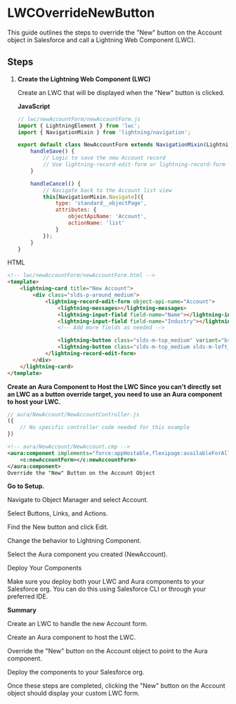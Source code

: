 # LWCOverrideNewButton

This guide outlines the steps to override the "New" button on the Account object in Salesforce and call a Lightning Web Component (LWC).

## Steps

1. **Create the Lightning Web Component (LWC)**

   Create an LWC that will be displayed when the "New" button is clicked.

   **JavaScript**

   ```javascript
   // lwc/newAccountForm/newAccountForm.js
   import { LightningElement } from 'lwc';
   import { NavigationMixin } from 'lightning/navigation';

   export default class NewAccountForm extends NavigationMixin(LightningElement) {
       handleSave() {
           // Logic to save the new Account record
           // Use lightning-record-edit-form or lightning-record-form for simplicity
       }

       handleCancel() {
           // Navigate back to the Account list view
           this[NavigationMixin.Navigate]({
               type: 'standard__objectPage',
               attributes: {
                   objectApiName: 'Account',
                   actionName: 'list'
               }
           });
       }
   }

HTML

```html
<!-- lwc/newAccountForm/newAccountForm.html -->
<template>
    <lightning-card title="New Account">
        <div class="slds-p-around_medium">
            <lightning-record-edit-form object-api-name="Account">
                <lightning-messages></lightning-messages>
                <lightning-input-field field-name="Name"></lightning-input-field>
                <lightning-input-field field-name="Industry"></lightning-input-field>
                <!-- Add more fields as needed -->

                <lightning-button class="slds-m-top_medium" variant="brand" type="submit" label="Save" onclick={handleSave}></lightning-button>
                <lightning-button class="slds-m-top_medium slds-m-left_x-small" variant="neutral" label="Cancel" onclick={handleCancel}></lightning-button>
            </lightning-record-edit-form>
        </div>
    </lightning-card>
</template>
```


**Create an Aura Component to Host the LWC
Since you can't directly set an LWC as a button override target, you need to use an Aura component to host your LWC.**


```javascript
// aura/NewAccount/NewAccountController.js
({
    // No specific controller code needed for this example
})
```
```xml
<!-- aura/NewAccount/NewAccount.cmp -->
<aura:component implements="force:appHostable,flexipage:availableForAllPageTypes,force:hasRecordId,lightning:hasPageReference">
    <c:newAccountForm></c:newAccountForm>
</aura:component>
Override the "New" Button on the Account Object
```
**Go to Setup.**

Navigate to Object Manager and select Account.

Select Buttons, Links, and Actions.

Find the New button and click Edit.

Change the behavior to Lightning Component.

Select the Aura component you created (NewAccount).

Deploy Your Components

Make sure you deploy both your LWC and Aura components to your Salesforce org. You can do this using Salesforce CLI or through your preferred IDE.

**Summary**

Create an LWC to handle the new Account form.

Create an Aura component to host the LWC.

Override the "New" button on the Account object to point to the Aura component.

Deploy the components to your Salesforce org.

Once these steps are completed, clicking the "New" button on the Account object should display your custom LWC form.
